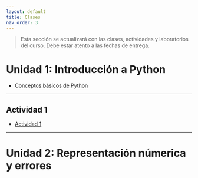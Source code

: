 ```yaml
---
layout: default
title: Clases
nav_order: 3
---
```


> Esta sección se actualizará con las clases, actividades y laboratorios del curso. Debe estar atento a las fechas de entrega.

# Unidad 1: Introducción a Python

* [Conceptos básicos de Python](https://nbviewer.org/github/jmmarinr/ComputationalMethods/blob/master/Basics/B%C3%A1sicos.ipynb)



---
## Actividad 1

* [Actividad 1](https://nbviewer.org/github/jmmarinr/ComputationalMethods/blob/master/Basics/Actividad_PythonB%C3%A1sico.ipynb)

---

# Unidad 2: Representación númerica y errores
